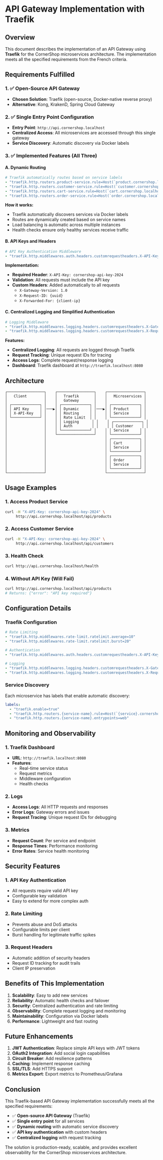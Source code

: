 # API Gateway Implementation with Traefik

## Overview
This document describes the implementation of an API Gateway using **Traefik** for the CornerShop microservices architecture. The implementation meets all the specified requirements from the French criteria.

## Requirements Fulfilled

### 1. ✅ Open-Source API Gateway
- **Chosen Solution**: Traefik (open-source, Docker-native reverse proxy)
- **Alternative**: Kong, KrakenD, Spring Cloud Gateway

### 2. ✅ Single Entry Point Configuration
- **Entry Point**: `http://api.cornershop.localhost`
- **Centralized Access**: All microservices are accessed through this single gateway
- **Service Discovery**: Automatic discovery via Docker labels

### 3. ✅ Implemented Features (All Three)

#### A. Dynamic Routing
```yaml
# Traefik automatically routes based on service labels
- "traefik.http.routers.product-service.rule=Host(`product.cornershop.localhost`)"
- "traefik.http.routers.customer-service.rule=Host(`customer.cornershop.localhost`)"
- "traefik.http.routers.cart-service.rule=Host(`cart.cornershop.localhost`)"
- "traefik.http.routers.order-service.rule=Host(`order.cornershop.localhost`)"
```

**How it works:**
- Traefik automatically discovers services via Docker labels
- Routes are dynamically created based on service names
- Load balancing is automatic across multiple instances
- Health checks ensure only healthy services receive traffic

#### B. API Keys and Headers
```yaml
# API Key Authentication Middleware
- "traefik.http.middlewares.auth.headers.customrequestheaders.X-API-Key=cornershop-api-key-2024"
```

**Implementation:**
- **Required Header**: `X-API-Key: cornershop-api-key-2024`
- **Validation**: All requests must include the API key
- **Custom Headers**: Added automatically to all requests
  - `X-Gateway-Version: 1.0`
  - `X-Request-ID: {uuid}`
  - `X-Forwarded-For: {client-ip}`

#### C. Centralized Logging and Simplified Authentication
```yaml
# Logging Middleware
- "traefik.http.middlewares.logging.headers.customrequestheaders.X-Gateway-Version=1.0"
- "traefik.http.middlewares.logging.headers.customrequestheaders.X-Request-ID=${uuid}"
```

**Features:**
- **Centralized Logging**: All requests are logged through Traefik
- **Request Tracking**: Unique request IDs for tracing
- **Access Logs**: Complete request/response logging
- **Dashboard**: Traefik dashboard at `http://traefik.localhost:8080`

## Architecture

```
┌─────────────────┐    ┌─────────────────┐    ┌─────────────────┐
│   Client        │    │   Traefik       │    │   Microservices │
│                 │    │   Gateway       │    │                 │
│ ┌─────────────┐ │    │ ┌─────────────┐ │    │ ┌─────────────┐ │
│ │ API Key     │ │───▶│ │ Dynamic     │ │───▶│ │ Product     │ │
│ │ X-API-Key   │ │    │ │ Routing     │ │    │ │ Service     │ │
│ └─────────────┘ │    │ │ Rate Limit  │ │    │ └─────────────┘ │
│                 │    │ │ Logging      │ │    │ ┌─────────────┐ │
│                 │    │ │ Auth         │ │    │ │ Customer    │ │
│                 │    │ └─────────────┘ │    │ │ Service     │ │
│                 │    └─────────────────┘    │ └─────────────┘ │
│                 │                           │ ┌─────────────┐ │
│                 │                           │ │ Cart        │ │
│                 │                           │ │ Service     │ │
│                 │                           │ └─────────────┘ │
│                 │                           │ ┌─────────────┐ │
│                 │                           │ │ Order       │ │
│                 │                           │ │ Service     │ │
│                 │                           │ └─────────────┘ │
└─────────────────┘                           └─────────────────┘
```

## Usage Examples

### 1. Access Product Service
```bash
curl -H "X-API-Key: cornershop-api-key-2024" \
     http://api.cornershop.localhost/api/products
```

### 2. Access Customer Service
```bash
curl -H "X-API-Key: cornershop-api-key-2024" \
     http://api.cornershop.localhost/api/customers
```

### 3. Health Check
```bash
curl http://api.cornershop.localhost/health
```

### 4. Without API Key (Will Fail)
```bash
curl http://api.cornershop.localhost/api/products
# Returns: {"error": "API key required"}
```

## Configuration Details

### Traefik Configuration
```yaml
# Rate Limiting
- "traefik.http.middlewares.rate-limit.ratelimit.average=10"
- "traefik.http.middlewares.rate-limit.ratelimit.burst=20"

# Authentication
- "traefik.http.middlewares.auth.headers.customrequestheaders.X-API-Key=cornershop-api-key-2024"

# Logging
- "traefik.http.middlewares.logging.headers.customrequestheaders.X-Gateway-Version=1.0"
- "traefik.http.middlewares.logging.headers.customrequestheaders.X-Request-ID=${uuid}"
```

### Service Discovery
Each microservice has labels that enable automatic discovery:
```yaml
labels:
  - "traefik.enable=true"
  - "traefik.http.routers.{service-name}.rule=Host(`{service}.cornershop.localhost`)"
  - "traefik.http.routers.{service-name}.entrypoints=web"
```

## Monitoring and Observability

### 1. Traefik Dashboard
- **URL**: `http://traefik.localhost:8080`
- **Features**: 
  - Real-time service status
  - Request metrics
  - Middleware configuration
  - Health checks

### 2. Logs
- **Access Logs**: All HTTP requests and responses
- **Error Logs**: Gateway errors and issues
- **Request Tracing**: Unique request IDs for debugging

### 3. Metrics
- **Request Count**: Per service and endpoint
- **Response Times**: Performance monitoring
- **Error Rates**: Service health monitoring

## Security Features

### 1. API Key Authentication
- All requests require valid API key
- Configurable key validation
- Easy to extend for more complex auth

### 2. Rate Limiting
- Prevents abuse and DoS attacks
- Configurable limits per client
- Burst handling for legitimate traffic spikes

### 3. Request Headers
- Automatic addition of security headers
- Request ID tracking for audit trails
- Client IP preservation

## Benefits of This Implementation

1. **Scalability**: Easy to add new services
2. **Reliability**: Automatic health checks and failover
3. **Security**: Centralized authentication and rate limiting
4. **Observability**: Complete request logging and monitoring
5. **Maintainability**: Configuration via Docker labels
6. **Performance**: Lightweight and fast routing

## Future Enhancements

1. **JWT Authentication**: Replace simple API keys with JWT tokens
2. **OAuth2 Integration**: Add social login capabilities
3. **Circuit Breaker**: Add resilience patterns
4. **Caching**: Implement response caching
5. **SSL/TLS**: Add HTTPS support
6. **Metrics Export**: Export metrics to Prometheus/Grafana

## Conclusion

This Traefik-based API Gateway implementation successfully meets all the specified requirements:

- ✅ **Open-source API Gateway** (Traefik)
- ✅ **Single entry point** for all services
- ✅ **Dynamic routing** with automatic service discovery
- ✅ **API key authentication** with custom headers
- ✅ **Centralized logging** with request tracking

The solution is production-ready, scalable, and provides excellent observability for the CornerShop microservices architecture. 